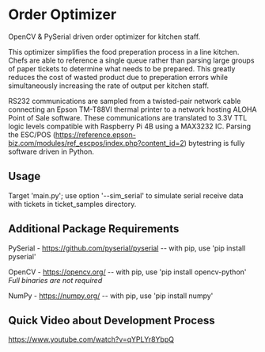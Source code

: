 # Order Optimizer
OpenCV &amp; PySerial driven order optimizer for kitchen staff.

This optimizer simplifies the food preperation process in a line kitchen.  Chefs are able to reference a single queue rather than parsing large groups of paper tickets to determine what needs to be prepared.  This greatly reduces the cost of wasted product due to preperation errors while simultaneously increasing the rate of output per kitchen staff.

RS232 communications are sampled from a twisted-pair network cable connecting an Epson TM-T88VI thermal printer to a network hosting ALOHA Point of Sale software.  These communications are translated to 3.3V TTL logic levels compatible with Raspberry Pi 4B using a MAX3232 IC.  Parsing the ESC/POS (https://reference.epson-biz.com/modules/ref_escpos/index.php?content_id=2) bytestring is fully software driven in Python.

## Usage
Target 'main.py'; use option '--sim_serial' to simulate serial receive data with tickets in ticket_samples directory.

## Additional Package Requirements
PySerial - https://github.com/pyserial/pyserial -- with pip, use 'pip install pyserial'

OpenCV - https://opencv.org/ -- with pip, use 'pip install opencv-python'
*Full binaries are not required*

NumPy - https://numpy.org/ -- with pip, use 'pip install numpy'

## Quick Video about Development Process
https://www.youtube.com/watch?v=qYPLYr8YbpQ
